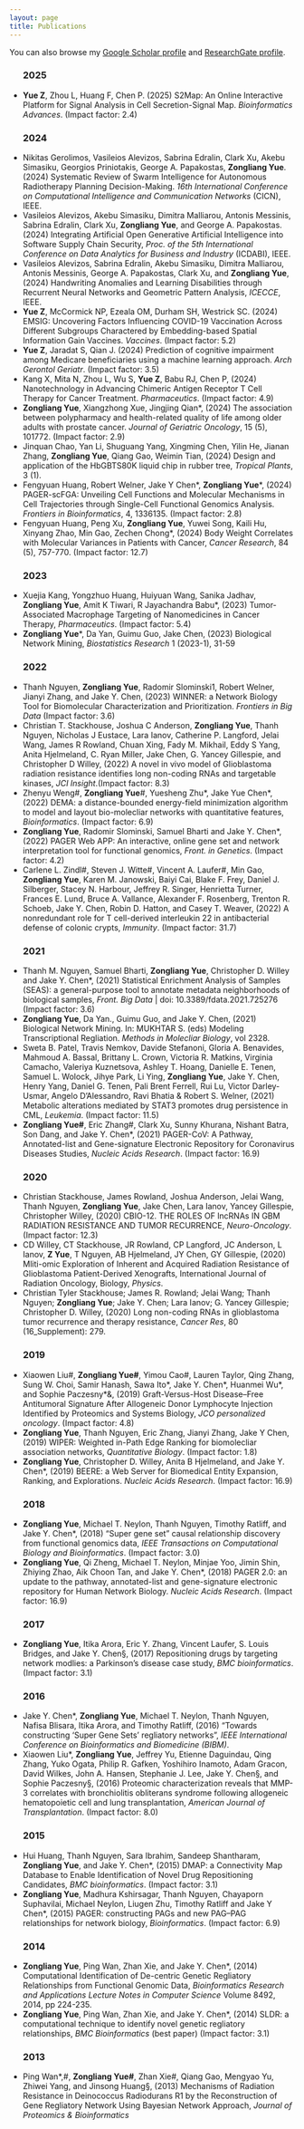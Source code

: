 ```yaml
---
layout: page
title: Publications
---
```


You can also browse my <a href="https://scholar.google.com/citations?hl=en&user=f-qKP9UAAAAJ&view_op=list_works&sortby=pubdate" target="_blank">Google Scholar profile</a>
and <a href="https://www.researchgate.net/profile/Zongliang-Yue/research" target="_blank">ResearchGate profile</a>.
<br />



<div class="media">
    <div class="media-body">
		<p class="media-heading">
		<ul class = 'd'>
		<h3>
			<a name='2025'></a> 2025
		</h3>		
		  <li>
			<b>Yue Z</b>, Zhou L, Huang F, Chen P. (2025) S2Map: An Online Interactive Platform for Signal Analysis in Cell Secretion-Signal Map. <i>Bioinformatics Advances</i>. (Impact factor: 2.4)
		  </li>
		<h3>
			<a name='2024'></a> 2024
		</h3>
		  <li>
			Nikitas Gerolimos, Vasileios Alevizos, Sabrina Edralin, Clark Xu, Akebu Simasiku, Georgios Priniotakis, George A. Papakostas, <b>Zongliang Yue</b>. (2024) Systematic Review of Swarm Intelligence for Autonomous Radiotherapy Planning Decision-Making. <i>16th International Conference on Computational Intelligence and Communication Networks</i> (CICN), IEEE.
		  </li>
		  <li>
			Vasileios Alevizos, Akebu Simasiku, Dimitra Malliarou, Antonis Messinis, Sabrina Edralin, Clark Xu, <b>Zongliang Yue</b>, and George A. Papakostas. (2024) Integrating Artificial Open Generative Artificial Intelligence into Software Supply Chain Security, <i>Proc. of the 5th International Conference on Data Analytics for Business and Industry</i> (ICDABI), IEEE.
		  </li>
		  <li>
			Vasileios Alevizos, Sabrina Edralin, Akebu Simasiku, Dimitra Malliarou, Antonis Messinis, George A. Papakostas, Clark Xu, and <b>Zongliang Yue</b>, (2024) Handwriting Anomalies and Learning Disabilities through Recurrent Neural Networks and Geometric Pattern Analysis, <i>ICECCE</i>, IEEE. 
		  </li>
		  <li>
			<b>Yue Z</b>, McCormick NP, Ezeala OM, Durham SH, Westrick SC. (2024) EMSIG: Uncovering Factors Influencing COVID-19 Vaccination Across Different Subgroups Charactered by Embedding-based Spatial Information Gain Vaccines. <i>Vaccines</i>. (Impact factor: 5.2)
		  </li>
		  <li>
			<b>Yue Z</b>, Jaradat S, Qian J. (2024) Prediction of cognitive impairment among Medicare beneficiaries using a machine learning approach. <i>Arch Gerontol Geriatr</i>. (Impact factor: 3.5)
		  </li>		  
		  <li>
			Kang X, Mita N, Zhou L, Wu S, <b>Yue Z</b>, Babu RJ, Chen P, (2024) Nanotechnology in Advancing Chimeric Antigen Receptor T Cell Therapy for Cancer Treatment. <i>Pharmaceutics</i>. (Impact factor: 4.9) 
		  </li>
		  <li>
			<b>Zongliang Yue</b>, Xiangzhong Xue, Jingjing Qian*, (2024) The association between polypharmacy and health-related quality of life among older adults with prostate cancer. <i>Journal of Geriatric Oncology</i>, 15 (5), 101772. (Impact factor: 2.9)
          </li>
		  <li>
			Jinquan Chao, Yan Li, Shuguang Yang, Xingming Chen, Yilin He, Jianan Zhang, <b>Zongliang Yue</b>, Qiang Gao, Weimin Tian, (2024) Design and application of the HbGBTS80K liquid chip in rubber tree, <i>Tropical Plants</i>, 3 (1).
          </li>		
		  <li>
			Fengyuan Huang, Robert Welner, Jake Y Chen*, <b>Zongliang Yue</b>*, (2024) PAGER-scFGA: Unveiling Cell Functions and Molecular Mechanisms in Cell Trajectories through Single-Cell Functional Genomics Analysis. <i>Frontiers in Bioinformatics</i>, 4, 1336135. (Impact factor: 2.8)
          </li>
		  <li>
			Fengyuan Huang, Peng Xu, <b>Zongliang Yue</b>, Yuwei Song, Kaili Hu, Xinyang Zhao, Min Gao, Zechen Chong*, (2024) Body Weight Correlates with Molecular Variances in Patients with Cancer, <i>Cancer Research</i>, 84 (5), 757-770. (Impact factor: 12.7)
          </li>
		<h3>
			<a name='2023'></a> 2023
		</h3>		  
		  <li>
			Xuejia Kang, Yongzhuo Huang, Huiyuan Wang, Sanika Jadhav, <b>Zongliang Yue</b>, Amit K Tiwari, R Jayachandra Babu*, (2023) Tumor-Associated Macrophage Targeting of Nanomedicines in Cancer Therapy, <i>Pharmaceutics</i>. (Impact factor: 5.4)
          </li>		  
		  <li>
			<b>Zongliang Yue</b>*, Da Yan, Guimu Guo, Jake Chen, (2023) Biological Network Mining, <i>Biostatistics Research</i> 1 (2023-1), 31-59
          </li>
		<h3>
			<a name='2022'></a> 2022
		</h3>
		  <li>
			Thanh Nguyen, <b>Zongliang Yue</b>, Radomir Slominski1, Robert Welner, Jianyi Zhang, and Jake Y. Chen, (2023) WINNER: a Network Biology Tool for Biomolecular Characterization and Prioritization. <i>Frontiers in Big Data</i> (Impact factor: 3.6)
          </li>			
		  <li>
			Christian T. Stackhouse, Joshua C Anderson, <b>Zongliang Yue</b>, Thanh Nguyen, Nicholas J Eustace, Lara Ianov, Catherine P. Langford, Jelai Wang, James R Rowland, Chuan Xing, Fady M. Mikhail, Eddy S Yang, Anita Hjelmeland, C. Ryan Miller, Jake Chen, G. Yancey Gillespie, and Christopher D Willey, (2022) A novel in vivo model of Glioblastoma radiation resistance identifies long non-coding RNAs and targetable kinases, <i>JCI Insight</i>.(Impact factor: 8.3)
          </li>		
		  <li>
			Zhenyu Weng#, <b>Zongliang Yue</b>#, Yuesheng Zhu*, Jake Yue Chen*, (2022) DEMA: a distance-bounded energy-field minimization algorithm to model and layout bio-molecliar networks with quantitative features, <i>Bioinformatics</i>. (Impact factor: 6.9)
          </li>
		  <li>
			<b>Zongliang Yue</b>, Radomir Slominski, Samuel Bharti and Jake Y. Chen*, (2022) PAGER Web APP: An interactive, online gene set and network interpretation tool for functional genomics, <i>Front. in Genetics</i>. (Impact factor: 4.2)
          </li>		  
		  <li>
			Carlene L. Zindl#, Steven J. Witte#, Vincent A. Laufer#, Min Gao, <b>Zongliang Yue</b>, Karen M. Janowski, Baiyi Cai, Blake F. Frey, Daniel J. Silberger, Stacey N. Harbour, Jeffrey R. Singer, Henrietta Turner, Frances E. Lund, Bruce A. Vallance, Alexander F. Rosenberg, Trenton R. Schoeb, Jake Y. Chen, Robin D. Hatton, and Casey T. Weaver, (2022) A nonredundant role for T cell-derived interleukin 22 in antibacterial defense of colonic crypts, <i>Immunity</i>. (Impact factor: 31.7)
          </li>
		<h3>
			<a name='2021'></a> 2021
		</h3>
		  <li>
			Thanh M. Nguyen, Samuel Bharti, <b>Zongliang Yue</b>, Christopher D. Willey and Jake Y. Chen*, (2021) Statistical Enrichment Analysis of Samples (SEAS): a general-purpose tool to annotate metadata neighborhoods of biological samples, <i>Front. Big Data</i> | doi: 10.3389/fdata.2021.725276 (Impact factor: 3.6)
          </li>
		  <li>
			<b>Zongliang Yue</b>, Da Yan., Guimu Guo, and Jake Y. Chen, (2021) Biological Network Mining. In: MUKHTAR S. (eds) Modeling Transcriptional Regliation. <i>Methods in Molecliar Biology</i>, vol 2328.
          </li>		  
		  <li>
			Sweta B. Patel, Travis Nemkov, Davide Stefanoni, Gloria A. Benavides, Mahmoud A. Bassal, Brittany L. Crown, Victoria R. Matkins, Virginia Camacho, Valeriya Kuznetsova, Ashley T. Hoang, Danielle E. Tenen, Samuel L. Wolock, Jihye Park, Li Ying, <b>Zongliang Yue</b>, Jake Y. Chen, Henry Yang, Daniel G. Tenen, Pali Brent Ferrell, Rui Lu, Victor Darley-Usmar, Angelo D’Alessandro, Ravi Bhatia & Robert S. Welner, (2021) Metabolic alterations mediated by STAT3 promotes drug persistence in CML, <i>Leukemia</i>. (Impact factor: 11.5)
          </li>
		  <li>
			<b>Zongliang Yue#</b>, Eric Zhang#, Clark Xu, Sunny Khurana, Nishant Batra, Son Dang, and Jake Y. Chen*, (2021) PAGER-CoV: A Pathway, Annotated-list and Gene-signature Electronic Repository for Coronavirus Diseases Studies, <i>Nucleic Acids Research</i>. (Impact factor: 16.9)
          </li>
		<h3>
			<a name='2020'></a> 2020
		</h3>		  
		  <li>
			Christian Stackhouse, James Rowland, Joshua Anderson, Jelai Wang, Thanh Nguyen, <b>Zongliang Yue</b>, Jake Chen, Lara Ianov, Yancey Gillespie, Christopher Willey, (2020) CBIO-12. THE ROLES OF lncRNAs IN GBM RADIATION RESISTANCE AND TUMOR RECURRENCE, <i>Neuro-Oncology</i>. (Impact factor: 12.3)
          </li>
		  <li>
			CD Willey, CT Stackhouse, JR Rowland, CP Langford, JC Anderson, L Ianov, <b>Z Yue</b>, T Nguyen, AB Hjelmeland, JY Chen, GY Gillespie, (2020) Mliti-omic Exploration of Inherent and Acquired Radiation Resistance of Glioblastoma Patient-Derived Xenografts, International Journal of Radiation Oncology, Biology, <i>Physics</i>.
          </li>		  
		  <li>
			Christian Tyler Stackhouse; James R. Rowland; Jelai Wang; Thanh Nguyen; <b>Zongliang Yue</b>; Jake Y. Chen; Lara Ianov; G. Yancey Gillespie; Christopher D. Willey, (2020) Long non-coding RNAs in glioblastoma tumor recurrence and therapy resistance, <i>Cancer Res</i>, 80 (16_Supplement): 279.
          </li> 
			<h3>
				<a name='2019'></a> 2019
			</h3>		
		  <li>
			Xiaowen Liu#, <b>Zongliang Yue#</b>, Yimou Cao#, Lauren Taylor, Qing Zhang, Sung W. Choi, Samir Hanash, Sawa Ito*, Jake Y. Chen*, Huanmei Wu*, and Sophie Paczesny*&, (2019) Graft-Versus-Host Disease–Free Antitumoral Signature After Allogeneic Donor Lymphocyte Injection Identified by Proteomics and Systems Biology, <i>JCO personalized oncology</i>. (Impact factor: 4.8)
          </li>
		  <li>
			<b>Zongliang Yue</b>, Thanh Nguyen, Eric Zhang, Jianyi Zhang, Jake Y Chen, (2019) WIPER: Weighted in-Path Edge Ranking for biomolecliar association networks, <i>Quantitative Biology</i>. (Impact factor: 1.8)
          </li>		  
		  <li>
			<b>Zongliang Yue</b>, Christopher D. Willey, Anita B Hjelmeland, and Jake Y. Chen*, (2019) BEERE: a Web Server for Biomedical Entity Expansion, Ranking, and Explorations. <i>Nucleic Acids Research</i>. (Impact factor: 16.9)
          </li>
		<h3>
			<a name='2018'></a> 2018
		</h3>		  
		  <li>
			<b>Zongliang Yue</b>, Michael T. Neylon, Thanh Nguyen, Timothy Ratliff, and Jake Y. Chen*, (2018) “Super gene set” causal relationship discovery from functional genomics data, <i>IEEE Transactions on Computational Biology and Bioinformatics</i>. (Impact factor: 3.0)
          </li> 
		  <li>
			<b>Zongliang Yue</b>, Qi Zheng, Michael T. Neylon, Minjae Yoo, Jimin Shin, Zhiying Zhao, Aik Choon Tan, and Jake Y. Chen*, (2018) PAGER 2.0: an update to the pathway, annotated-list and gene-signature electronic repository for Human Network Biology. <i>Nucleic Acids Research</i>. (Impact factor: 16.9)
          </li>
		<h3>
			<a name='2017'></a> 2017
		</h3>
		  <li>
			<b>Zongliang Yue</b>, Itika Arora, Eric Y. Zhang, Vincent Laufer, S. Louis Bridges, and Jake Y. Chen§, (2017) Repositioning drugs by targeting network modlies: a Parkinson’s disease case study, <i>BMC bioinformatics</i>. (Impact factor: 3.1)
          </li>
		<h3>
			<a name='2016'></a> 2016
		</h3>
		  <li>
			Jake Y. Chen*, <b>Zongliang Yue</b>, Michael T. Neylon, Thanh Nguyen, Nafisa Blisara, Itika Arora, and Timothy Ratliff, (2016) “Towards constructing ‘Super Gene Sets’ regliatory networks”, <i>IEEE International Conference on Bioinformatics and Biomedicine (BIBM)</i>.
          </li> 	  
		  <li>
			Xiaowen Liu*, <b>Zongliang Yue</b>, Jeffrey Yu, Etienne Daguindau, Qing Zhang, Yuko Ogata, Philip R. Gafken, Yoshihiro Inamoto, Adam Gracon, David Wilkes, John A. Hansen, Stephanie J. Lee, Jake Y. Chen§, and Sophie Paczesny§, (2016) Proteomic characterization reveals that MMP-3 correlates with bronchiolitis obliterans syndrome following allogeneic hematopoietic cell and lung transplantation, <i>American Journal of Transplantation</i>. (Impact factor: 8.0)
          </li>
		<h3>
			<a name='2015'></a> 2015
		</h3>
		  <li>
			Hui Huang, Thanh Nguyen, Sara Ibrahim, Sandeep Shantharam, <b>Zongliang Yue</b>, and Jake Y. Chen*, (2015) DMAP: a Connectivity Map Database to Enable Identification of Novel Drug Repositioning Candidates, <i>BMC bioinformatics</i>. (Impact factor: 3.1)
          </li> 	  
		  <li>
			<b>Zongliang Yue</b>, Madhura Kshirsagar, Thanh Nguyen, Chayaporn Suphavilai, Michael Neylon, Liugen Zhu, Timothy Ratliff and Jake Y Chen*, (2015) PAGER: constructing PAGs and new PAG–PAG relationships for network biology, <i>Bioinformatics</i>. (Impact factor: 6.9)
          </li>
		<h3>
			<a name='2014'></a> 2014
		</h3>
		  <li>
			<b>Zongliang Yue</b>, Ping Wan, Zhan Xie, and Jake Y. Chen*, (2014) Computational Identification of De-centric Genetic Regliatory Relationships from Functional Genomic Data, <i>Bioinformatics Research and Applications Lecture Notes in Computer Science</i> Volume 8492, 2014, pp 224-235.
          </li> 	  
		  <li>
			<b>Zongliang Yue</b>, Ping Wan, Zhan Xie, and Jake Y. Chen*, (2014) SLDR: a computational technique to identify novel genetic regliatory relationships, <i>BMC Bioinformatics</i> (best paper) (Impact factor: 3.1)
          </li>
		<h3>
			<a name='2013'></a> 2013
		</h3>
		  <li>
			Ping Wan*,#, <b>Zongliang Yue#</b>, Zhan Xie#, Qiang Gao, Mengyao Yu, Zhiwei Yang, and Jinsong Huang§, (2013) Mechanisms of Radiation Resistance in Deinococcus Radiodurans R1 by the Reconstruction of Gene Regliatory Network Using Bayesian Network Approach, <i>Journal of Proteomics & Bioinformatics</i>
          </li> 		
		</ul>
		</p>
    </div>
</div>